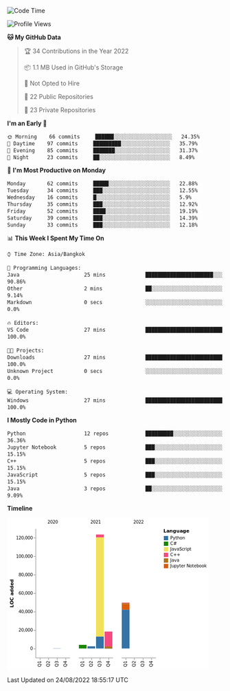 <!--START_SECTION:waka-->
![Code Time](http://img.shields.io/badge/Code%20Time-822%20hrs%2029%20mins-blue)

![Profile Views](http://img.shields.io/badge/Profile%20Views-1-blue)

**🐱 My GitHub Data** 

> 🏆 34 Contributions in the Year 2022
 > 
> 📦 1.1 MB Used in GitHub's Storage 
 > 
> 🚫 Not Opted to Hire
 > 
> 📜 22 Public Repositories 
 > 
> 🔑 23 Private Repositories  
 > 
**I'm an Early 🐤** 

```text
🌞 Morning    66 commits     ██████░░░░░░░░░░░░░░░░░░░   24.35% 
🌆 Daytime    97 commits     █████████░░░░░░░░░░░░░░░░   35.79% 
🌃 Evening    85 commits     ███████░░░░░░░░░░░░░░░░░░   31.37% 
🌙 Night      23 commits     ██░░░░░░░░░░░░░░░░░░░░░░░   8.49%

```
📅 **I'm Most Productive on Monday** 

```text
Monday       62 commits     █████░░░░░░░░░░░░░░░░░░░░   22.88% 
Tuesday      34 commits     ███░░░░░░░░░░░░░░░░░░░░░░   12.55% 
Wednesday    16 commits     █░░░░░░░░░░░░░░░░░░░░░░░░   5.9% 
Thursday     35 commits     ███░░░░░░░░░░░░░░░░░░░░░░   12.92% 
Friday       52 commits     ████░░░░░░░░░░░░░░░░░░░░░   19.19% 
Saturday     39 commits     ███░░░░░░░░░░░░░░░░░░░░░░   14.39% 
Sunday       33 commits     ███░░░░░░░░░░░░░░░░░░░░░░   12.18%

```


📊 **This Week I Spent My Time On** 

```text
⌚︎ Time Zone: Asia/Bangkok

💬 Programming Languages: 
Java                     25 mins             ██████████████████████░░░   90.86% 
Other                    2 mins              ██░░░░░░░░░░░░░░░░░░░░░░░   9.14% 
Markdown                 0 secs              ░░░░░░░░░░░░░░░░░░░░░░░░░   0.0%

🔥 Editors: 
VS Code                  27 mins             █████████████████████████   100.0%

🐱‍💻 Projects: 
Downloads                27 mins             █████████████████████████   100.0% 
Unknown Project          0 secs              ░░░░░░░░░░░░░░░░░░░░░░░░░   0.0%

💻 Operating System: 
Windows                  27 mins             █████████████████████████   100.0%

```

**I Mostly Code in Python** 

```text
Python                   12 repos            █████████░░░░░░░░░░░░░░░░   36.36% 
Jupyter Notebook         5 repos             ███░░░░░░░░░░░░░░░░░░░░░░   15.15% 
C++                      5 repos             ███░░░░░░░░░░░░░░░░░░░░░░   15.15% 
JavaScript               5 repos             ███░░░░░░░░░░░░░░░░░░░░░░   15.15% 
Java                     3 repos             ██░░░░░░░░░░░░░░░░░░░░░░░   9.09%

```


**Timeline**

![Chart not found](https://raw.githubusercontent.com/pntt3011/pntt3011/main/charts/bar_graph.png) 


 Last Updated on 24/08/2022 18:55:17 UTC
<!--END_SECTION:waka-->

